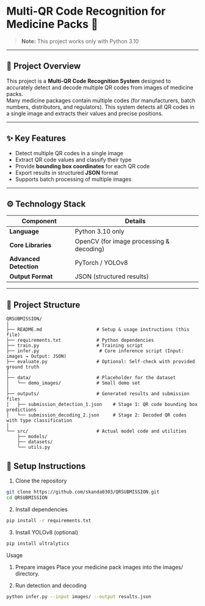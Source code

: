 # Multi-QR Code Recognition for Medicine Packs 💊

> **Note:** This project works only with Python 3.10

---

## 📄 Project Overview
This project is a **Multi-QR Code Recognition System** designed to accurately detect and decode multiple QR codes from images of medicine packs.  
Many medicine packages contain multiple codes (for manufacturers, batch numbers, distributors, and regulators). This system detects all QR codes in a single image and extracts their values and precise positions.

---

## ✨ Key Features
- Detect multiple QR codes in a single image
- Extract QR code values and classify their type
- Provide **bounding box coordinates** for each QR code
- Export results in structured **JSON** format
- Supports batch processing of multiple images

---

## ⚙️ Technology Stack

| Component           | Details                                |
|--------------------|----------------------------------------|
| **Language**        | Python 3.10 only                       |
| **Core Libraries**  | OpenCV (for image processing & decoding) |
| **Advanced Detection** | PyTorch / YOLOv8                       |
| **Output Format**   | JSON (structured results)              |

---

## 📂 Project Structure
```text
QRSUBMISSION/
│
├── README.md                    # Setup & usage instructions (this file)
├── requirements.txt             # Python dependencies
├── train.py                     # Training script
├── infer.py                      # Core inference script (Input: images → Output: JSON)
├── evaluate.py                  # Optional: Self-check with provided ground truth
│
├── data/                        # Placeholder for the dataset
│   └── demo_images/             # Small demo set
│
├── outputs/                     # Generated results and submission files
│   ├── submission_detection_1.json    # Stage 1: QR code bounding box predictions
│   └── submission_decoding_2.json     # Stage 2: Decoded QR codes with type classification
│
└── src/                         # Actual model code and utilities
    ├── models/
    ├── datasets/
    └── utils.py
```


## 🚀 Setup Instructions

1. Clone the repository
```bash
git clone https://github.com/skanda0303/QRSUBMISSION.git
cd QRSUBMISSION
```

2. Install dependencies
```bash
pip install -r requirements.txt
```
3. Install YOLOv8 (optional)
```bash
pip install ultralytics
```
Usage

1. Prepare images
Place your medicine pack images into the images/ directory.

2. Run detection and decoding
```bash
python infer.py --input images/ --output results.json
```













